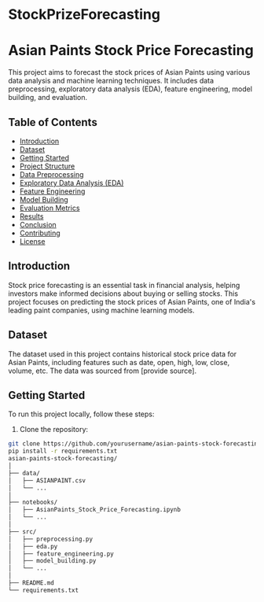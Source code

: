 # StockPrizeForecasting
# Asian Paints Stock Price Forecasting

This project aims to forecast the stock prices of Asian Paints using various data analysis and machine learning techniques. It includes data preprocessing, exploratory data analysis (EDA), feature engineering, model building, and evaluation.

## Table of Contents

- [Introduction](#introduction)
- [Dataset](#dataset)
- [Getting Started](#getting-started)
- [Project Structure](#project-structure)
- [Data Preprocessing](#data-preprocessing)
- [Exploratory Data Analysis (EDA)](#exploratory-data-analysis-eda)
- [Feature Engineering](#feature-engineering)
- [Model Building](#model-building)
- [Evaluation Metrics](#evaluation-metrics)
- [Results](#results)
- [Conclusion](#conclusion)
- [Contributing](#contributing)
- [License](#license)

## Introduction

Stock price forecasting is an essential task in financial analysis, helping investors make informed decisions about buying or selling stocks. This project focuses on predicting the stock prices of Asian Paints, one of India's leading paint companies, using machine learning models.

## Dataset

The dataset used in this project contains historical stock price data for Asian Paints, including features such as date, open, high, low, close, volume, etc. The data was sourced from [provide source].

## Getting Started

To run this project locally, follow these steps:

1. Clone the repository:

```bash
git clone https://github.com/yourusername/asian-paints-stock-forecasting.git
pip install -r requirements.txt
asian-paints-stock-forecasting/
│
├── data/
│   ├── ASIANPAINT.csv
│   └── ...
│
├── notebooks/
│   ├── AsianPaints_Stock_Price_Forecasting.ipynb
│   └── ...
│
├── src/
│   ├── preprocessing.py
│   ├── eda.py
│   ├── feature_engineering.py
│   ├── model_building.py
│   └── ...
│
├── README.md
└── requirements.txt
